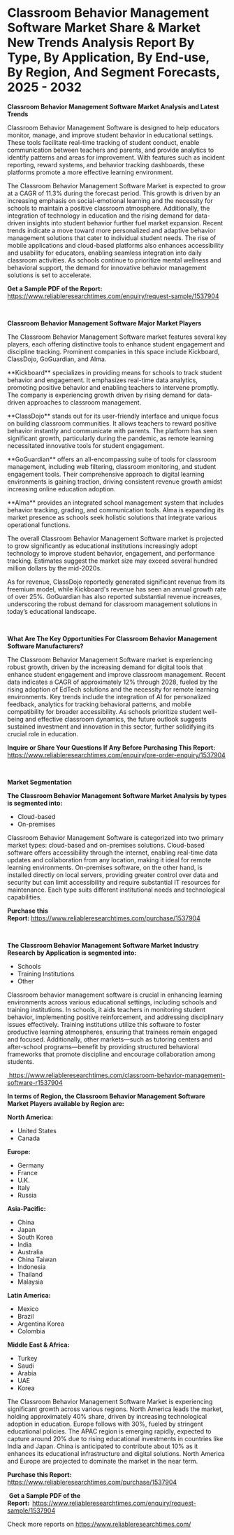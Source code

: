 <p><h1>Classroom Behavior Management Software Market Share & Market New Trends Analysis Report By Type, By Application, By End-use, By Region, And Segment Forecasts, 2025 - 2032</h1></p><p><strong>Classroom Behavior Management Software Market Analysis and Latest Trends</strong></p>
<p><p>Classroom Behavior Management Software is designed to help educators monitor, manage, and improve student behavior in educational settings. These tools facilitate real-time tracking of student conduct, enable communication between teachers and parents, and provide analytics to identify patterns and areas for improvement. With features such as incident reporting, reward systems, and behavior tracking dashboards, these platforms promote a more effective learning environment.</p><p>The Classroom Behavior Management Software Market is expected to grow at a CAGR of 11.3% during the forecast period. This growth is driven by an increasing emphasis on social-emotional learning and the necessity for schools to maintain a positive classroom atmosphere. Additionally, the integration of technology in education and the rising demand for data-driven insights into student behavior further fuel market expansion. Recent trends indicate a move toward more personalized and adaptive behavior management solutions that cater to individual student needs. The rise of mobile applications and cloud-based platforms also enhances accessibility and usability for educators, enabling seamless integration into daily classroom activities. As schools continue to prioritize mental wellness and behavioral support, the demand for innovative behavior management solutions is set to accelerate.</p></p>
<p><strong>Get a Sample PDF of the Report:&nbsp;</strong> <a href="https://www.reliableresearchtimes.com/enquiry/request-sample/1537904?utm_campaign=3363&utm_medium=2&utm_source=Github&utm_content=ia&utm_term=10032025&utm_id=classroom-behavior-management-software">https://www.reliableresearchtimes.com/enquiry/request-sample/1537904</a></p>
<p>&nbsp;</p>
<p><strong>Classroom Behavior Management Software Major Market Players</strong></p>
<p><p>The Classroom Behavior Management Software market features several key players, each offering distinctive tools to enhance student engagement and discipline tracking. Prominent companies in this space include Kickboard, ClassDojo, GoGuardian, and Alma.</p><p>**Kickboard** specializes in providing means for schools to track student behavior and engagement. It emphasizes real-time data analytics, promoting positive behavior and enabling teachers to intervene promptly. The company is experiencing growth driven by rising demand for data-driven approaches to classroom management.</p><p>**ClassDojo** stands out for its user-friendly interface and unique focus on building classroom communities. It allows teachers to reward positive behavior instantly and communicate with parents. The platform has seen significant growth, particularly during the pandemic, as remote learning necessitated innovative tools for student engagement.</p><p>**GoGuardian** offers an all-encompassing suite of tools for classroom management, including web filtering, classroom monitoring, and student engagement tools. Their comprehensive approach to digital learning environments is gaining traction, driving consistent revenue growth amidst increasing online education adoption.</p><p>**Alma** provides an integrated school management system that includes behavior tracking, grading, and communication tools. Alma is expanding its market presence as schools seek holistic solutions that integrate various operational functions.</p><p>The overall Classroom Behavior Management Software market is projected to grow significantly as educational institutions increasingly adopt technology to improve student behavior, engagement, and performance tracking. Estimates suggest the market size may exceed several hundred million dollars by the mid-2020s.</p><p>As for revenue, ClassDojo reportedly generated significant revenue from its freemium model, while Kickboard's revenue has seen an annual growth rate of over 25%. GoGuardian has also reported substantial revenue increases, underscoring the robust demand for classroom management solutions in today’s educational landscape.</p></p>
<p>&nbsp;</p>
<p><strong>What Are The Key Opportunities For Classroom Behavior Management Software Manufacturers?</strong></p>
<p><p>The Classroom Behavior Management Software market is experiencing robust growth, driven by the increasing demand for digital tools that enhance student engagement and improve classroom management. Recent data indicates a CAGR of approximately 12% through 2028, fueled by the rising adoption of EdTech solutions and the necessity for remote learning environments. Key trends include the integration of AI for personalized feedback, analytics for tracking behavioral patterns, and mobile compatibility for broader accessibility. As schools prioritize student well-being and effective classroom dynamics, the future outlook suggests sustained investment and innovation in this sector, further solidifying its crucial role in education.</p></p>
<p><strong>Inquire or Share Your Questions If Any Before Purchasing This Report:</strong> <a href="https://www.reliableresearchtimes.com/enquiry/pre-order-enquiry/1537904?utm_campaign=3363&utm_medium=2&utm_source=Github&utm_content=ia&utm_term=10032025&utm_id=classroom-behavior-management-software">https://www.reliableresearchtimes.com/enquiry/pre-order-enquiry/1537904</a></p>
<p>&nbsp;</p>
<p><strong>Market Segmentation</strong></p>
<p><strong>The Classroom Behavior Management Software Market Analysis by types is segmented into:</strong></p>
<p><ul><li>Cloud-based</li><li>On-premises</li></ul></p>
<p><p>Classroom Behavior Management Software is categorized into two primary market types: cloud-based and on-premises solutions. Cloud-based software offers accessibility through the internet, enabling real-time data updates and collaboration from any location, making it ideal for remote learning environments. On-premises software, on the other hand, is installed directly on local servers, providing greater control over data and security but can limit accessibility and require substantial IT resources for maintenance. Each type suits different institutional needs and technological capabilities.</p></p>
<p><strong>Purchase this Report:&nbsp;</strong><a href="https://www.reliableresearchtimes.com/purchase/1537904?utm_campaign=3363&utm_medium=2&utm_source=Github&utm_content=ia&utm_term=10032025&utm_id=classroom-behavior-management-software">https://www.reliableresearchtimes.com/purchase/1537904</a></p>
<p>&nbsp;</p>
<p><strong>The Classroom Behavior Management Software Market Industry Research by Application is segmented into:</strong></p>
<p><ul><li>Schools</li><li>Training Institutions</li><li>Other</li></ul></p>
<p><p>Classroom behavior management software is crucial in enhancing learning environments across various educational settings, including schools and training institutions. In schools, it aids teachers in monitoring student behavior, implementing positive reinforcement, and addressing disciplinary issues effectively. Training institutions utilize this software to foster productive learning atmospheres, ensuring that trainees remain engaged and focused. Additionally, other markets—such as tutoring centers and after-school programs—benefit by providing structured behavioral frameworks that promote discipline and encourage collaboration among students.</p></p>
<p><a href="https://www.reliableresearchtimes.com/classroom-behavior-management-software-r1537904?utm_campaign=3363&utm_medium=2&utm_source=Github&utm_content=ia&utm_term=10032025&utm_id=classroom-behavior-management-software">&nbsp;https://www.reliableresearchtimes.com/classroom-behavior-management-software-r1537904</a></p>
<p><strong>In terms of Region, the Classroom Behavior Management Software Market Players available by Region are:</strong></p>
<p>
    <p> <strong> North America: </strong>
        <ul>
            <li>United States</li>
            <li>Canada</li>
        </ul>
        </p> 
    <p> <strong> Europe: </strong>
        <ul>
            <li>Germany</li>
            <li>France</li>
            <li>U.K.</li>
            <li>Italy</li>
            <li>Russia</li>
        </ul>
        </p> 
    <p> <strong> Asia-Pacific: </strong>
        <ul>
            <li>China</li>
            <li>Japan</li>
            <li>South Korea</li>
            <li>India</li>
            <li>Australia</li>
            <li>China Taiwan</li>
            <li>Indonesia</li>
            <li>Thailand</li>
            <li>Malaysia</li>
        </ul>
        </p> 
    <p> <strong> Latin America: </strong>
        <ul>
            <li>Mexico</li>
            <li>Brazil</li>
            <li>Argentina Korea</li>
            <li>Colombia</li>
        </ul>
        </p> 
    <p> <strong> Middle East & Africa: </strong>
        <ul>
            <li>Turkey</li>
            <li>Saudi</li>
            <li>Arabia</li>
            <li>UAE</li>
            <li>Korea</li>
        </ul>
    </p>
    </p>
<p><p>The Classroom Behavior Management Software Market is experiencing significant growth across various regions. North America leads the market, holding approximately 40% share, driven by increasing technological adoption in education. Europe follows with 30%, fueled by stringent educational policies. The APAC region is emerging rapidly, expected to capture around 20% due to rising educational investments in countries like India and Japan. China is anticipated to contribute about 10% as it enhances its educational infrastructure and digital solutions. North America and Europe are projected to dominate the market in the near term.</p></p>
<p><strong>Purchase this Report: </strong><a href="https://www.reliableresearchtimes.com/purchase/1537904?utm_campaign=3363&utm_medium=2&utm_source=Github&utm_content=ia&utm_term=10032025&utm_id=classroom-behavior-management-software">https://www.reliableresearchtimes.com/purchase/1537904</a></p>
<p>&nbsp;<strong>Get a Sample PDF of the Report:&nbsp;&nbsp;</strong><a href="https://www.reliableresearchtimes.com/enquiry/request-sample/1537904?utm_campaign=3363&utm_medium=2&utm_source=Github&utm_content=ia&utm_term=10032025&utm_id=classroom-behavior-management-software">https://www.reliableresearchtimes.com/enquiry/request-sample/1537904</a></p>
<p><strong></strong></p>
<p>Check more reports on <a href="https://www.reliableresearchtimes.com/?utm_campaign=3363&utm_medium=2&utm_source=Github&utm_content=ia&utm_term=10032025&utm_id=classroom-behavior-management-software">https://www.reliableresearchtimes.com/</a></p>